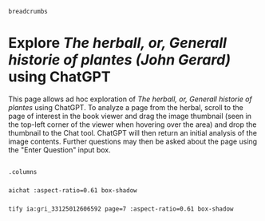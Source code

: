`breadcrumbs`

# Explore *The herball, or, Generall historie of plantes (John Gerard)* using ChatGPT

This page allows ad hoc exploration of *The herball, or, Generall historie of plantes* using ChatGPT.  To analyze a page from the herbal, scroll to the page of interest in the book viewer and drag the image thumbnail (seen in the top-left corner of the viewer when hovering over the area) and drop the thumbnail to the Chat tool.  ChatGPT will then return an initial analysis of the image contents.  Further questions may then be asked about the page using the "Enter Question" input box.

##
`.columns`

###

`aichat :aspect-ratio=0.61 box-shadow`

###

`tify ia:gri_33125012606592 page=7 :aspect-ratio=0.61 box-shadow`
